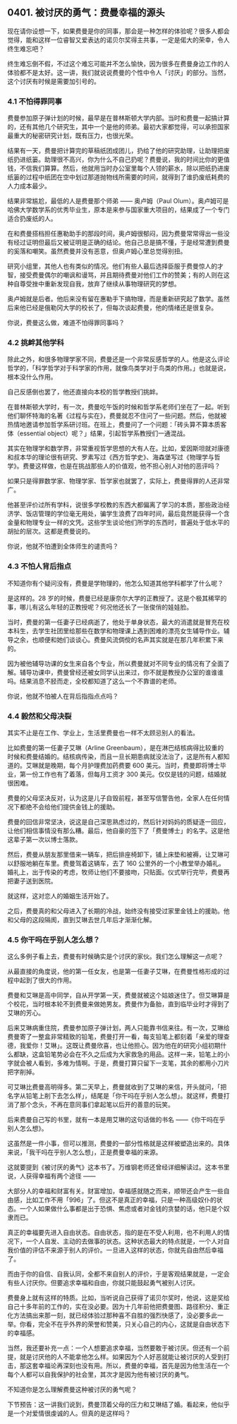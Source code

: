 ## 0401. 被讨厌的勇气：费曼幸福的源头

现在请你设想一下，如果费曼是你的同事，那会是一种怎样的体验呢？很多人都会觉得，能和这样一位睿智又爱表达的诺贝尔奖得主共事，一定是偌大的荣幸，令人终生难忘吧？

终生难忘倒不假，不过这个难忘可能并不怎么愉快，因为很多在费曼身边工作的人体验都不是太好。这一讲，我们就说说费曼的个性中令人「讨厌」的部分。当然，这个讨厌有时候是需要加引号的。

### 4.1 不怕得罪同事

费曼参加原子弹计划的时候，最早是在普林斯顿大学内部。当时和费曼一起搞计算的，还有其他几个研究生，其中一个是他的师弟。最初大家都觉得，可以承担国家最重大的秘密研究计划，既有压力，也很光荣。

结果有一天，费曼把计算完的草稿纸团成团儿，扔给了他的研究助理，让助理把废纸扔进纸篓。助理很不高兴，你为什么不自己扔呢？费曼说，我的时间比你的更值钱，不信我们算算。然后，他就用当时办公室里每个人领的薪水，除以把纸扔进废纸篓的过程中纸团在空中划过那道抛物线所需要的时间，就得到了谁扔废纸耗费的人力成本最少。

结果非常尴尬，最低的人是费曼那个师弟 —— 奥卢姆（Paul Olum）。奥卢姆可是哈佛大学数学系的优秀毕业生，原本是来参与国家重大项目的，结果成了一个专门适合扔废纸的人。

在和费曼搭档担任惠勒助手的那段时间，奥卢姆很郁闷，因为费曼常常得出一些没有经过证明但最后又被证明是正确的结论。他自己总是搞不懂，于是经常遭到费曼的奚落和嘲笑。虽然费曼并没有恶意，但奥卢姆心里总觉得别扭。

研究小组里，其他人也有类似的情况。他们有些人最后选择臣服于费曼惊人的才智，接受费曼偶尔的嘲讽和谩骂，并且期待费曼对他们工作的赞美；有的人则在这种自尊受挫中重新发现自我，放弃了继续从事物理研究的梦想。

奥卢姆就是后者。他后来没有留在惠勒手下搞物理，而是重新研究起了数学。虽然后来他已经是俄勒冈大学的校长了，但每次谈起费曼，他的情绪还是很复杂。

你说，费曼这么做，难道不怕得罪同事吗？

### 4.2 挑衅其他学科

除此之外，和很多物理学家不同，费曼还是一个非常反感哲学的人。他是这么评论哲学的，「科学哲学对于科学家的作用，就像鸟类学对于鸟类的作用。」也就是说，根本没什么作用。

自己反感倒也罢了，他还直接向本校的哲学教授们挑衅。

在普林斯顿大学时，有一次，费曼吃午饭的时候和哲学系老师们坐在了一起。听到他们聊怀特海的名著《过程与实在》，费曼就忍不住问了一些问题。然后，他就被热情地邀请参加哲学系研讨班。在班上，费曼问了一个问题：「砖头算不算本质客体（essential object）呢？」结果，引起哲学系教授们一通混战。

其实在物理学和数学界，非常重视哲学思想的大有人在。比如，爱因斯坦就对康德和叔本华的理论很有研究、罗素写过《西方哲学史》、海森堡写过《物理学与哲学》。费曼这样做，也是在挑战那些人的价值观，他不担心别人对他的恶评吗？

如果只是得罪数学家、物理学家、哲学家也就罢了，实际上，费曼得罪的人还非常广。

他甚至评价过所有学科，说很多学校教的东西大都偏离了学习的本质，那些政治经济学、饭店管理的学位毫无用处，骗学生浪费了四年时间，最后竟然能获得一个含金量和物理专业一样的文凭。这些学生谈论他们所学的东西时，普遍处于低水平的胡扯的层次。这都是费曼说的。

你说，他就不怕遭到全体师生的谴责吗？

### 4.3 不怕人背后指点

不知道你有个疑问没有，费曼是学物理的，他怎么知道其他学科都学了什么呢？

是这样的。28 岁的时候，费曼已经是康奈尔大学的正教授了。这是个极其稀罕的事，哪儿有这么年轻的正教授呢？何况他还长了一张俊俏的娃娃脸。

当时，费曼的第一任妻子已经病逝了，他处于单身状态，最大的消遣就是冒充在校本科生，去学生社团里给那些在数学和物理课上遇到困难的漂亮女生辅导作业。辅导之余，也顺便和她们谈谈心。费曼风流倜傥的名声其实就是在那几年积累下来的。

因为被他辅导功课的女生来自各个专业，所以费曼就对不同专业的情况有了全面了解。辅导功课中，费曼曾经还被女同学认出来过，你不就是教授办公室的谁谁谁吗。结果消息不胫而走，全校都知道了这么一个不靠谱的老师。

你说，他就不怕被人在背后指指点点吗？

### 4.4 毅然和父母决裂

其实不止是在工作、学业上，生活里费曼也一样不太顾忌别人的看法。

比如费曼的第一任妻子艾琳（Arline Greenbaum），是在淋巴结核病得比较重的时候和费曼结婚的。结核病传染，而且一旦长期患病就没法治了，这是所有人都知道的。艾琳就是晚期，每个月护理费加药费要 600 美元。当时，费曼即将博士毕业，第一份工作也有了着落，但每月工资才 300 美元。仅仅是钱的问题，结婚就很困难。

费曼的父母坚决反对，认为这是儿子自毁前程，甚至写信警告他，全家人在任何情况下都绝不会给他们提供金钱上的援助。

费曼的回信非常坚决，说这是自己深思熟虑过的，然后针对妈妈的质疑逐一回应，让他们相信事情没有那么糟。最后，他自豪的签下了「费曼博士」的名字。这是他这辈子第一次以博士落款。

然后，费曼从朋友那里借来一辆车，把后排座椅卸下，铺上床垫和被褥，让艾琳可以舒服地躺在车里。费曼驾着这辆车，去了 160 公里外的一个小教堂举办婚礼。婚礼上，出于传染的考虑，牧师让他们不要接吻，只贴面。仪式举行完毕，费曼再把妻子送到医院。

就这样，这对恋人的婚姻生活开始了。

之后，费曼真的和父母进入了长期的冷战，始终没有接受过家里金钱上的援助。他和父母的这段隔阂，直到艾琳去世几年后才渐渐化解。

### 4.5 你干吗在乎别人怎么想？

这么多例子看上去，费曼有时候确实是个讨厌的家伙。我们怎么理解这一点呢？

从最直接的角度说，他的第一任女友，也是第一任妻子艾琳，在费曼性格形成的过程中起到了很大的作用。

费曼和艾琳是高中同学，自从开学第一天，费曼就被这个姑娘迷住了。但艾琳算是个校花，当时根本轮不到费曼来做她男友。费曼作为备胎，直到临毕业时才得到了艾琳的芳心。

后来艾琳病重住院，费曼参加原子弹计划，两人只能靠书信来往。有一次，艾琳给费曼寄了一整盒非常精致的铅笔，费曼打开一看，每支铅笔上都刻着「亲爱的理查德，我爱你！艾琳」。这既让费曼欣喜，也让他担心。因为他在的研究小组初期什么都缺，这盒铅笔势必会在不久之后成为大家救急的用品。这样一来，铅笔上的小字就会被人看到，多难为情啊。于是，费曼打算只留下一支笔，其余的都用小刀片把字削掉。

可艾琳比费曼高明得多。第二天早上，费曼就收到了艾琳的来信，开头就问，「把名字从铅笔上削下去怎么样」，结尾是「你干吗在乎别人怎么想」。就这样，费曼打消了那个念头，不再在意同事们拿起笔以后开的善意的玩笑。

后来费曼自己写的书里，就有一本是用艾琳的这句话做的书名 ——《你干吗在乎别人怎么想》。

这虽然是一件小事，但可以推测，费曼的一部分性格就是这样被塑造出来的。具体来说，「我干吗在乎别人怎么想」，正是费曼幸福的来源。

这就要提到《被讨厌的勇气》这本书了。万维钢老师还曾经详细解读过。这本书里说，人获得幸福有两个途径 ——

大部分人的幸福和财富有关。财富增加，幸福感就随之而来，顺带还会产生一些自由感，比如工作不用「996」了。但这不是真正的幸福，只是一种高级奴仆的状态。一个人如果做什么事都是出于恐惧、焦虑或者对金钱的贪婪的话，他只是个奴隶而已。

真正的幸福要先进入自由状态。自由状态，指的是在不受人利用，也不利用人的情况下，一个人自发、主动的去做事的状态。这种状态最大的特点就是，一个人对自我价值的评估不来源于别人的评价。一旦进入这样的状态，你就先自由然后幸福了。

而由于你的自信、自我认同，全都不来自别人的评价，于是客观结果就是，一定会有些人讨厌你。但要追求幸福和自由，你就只能鼓起勇气被别人讨厌。

费曼身上就有这样的特质。比如，当听说自己获得了诺贝尔奖时，他说，这是奖给自己十多年前的工作的，实在没必要。因为十几年前他把费曼图、路径积分、重正化方法搞出来那一刻，就已经体验过那种喜不自胜的强烈快感了，没必要多此一举。你看，完全不在乎外界的荣誉和赞美，只关心自己的内心，这就是自由状态下的幸福感。

当然，我还要补充一点：一个人想要追求幸福，当然要敢于被讨厌。但还有一个前提，就是讨厌他的人不能拿他怎么样。如果因为个人好恶就能让被讨厌的人受到打击，那这套幸福论再深刻也没有用。所以，费曼的幸福，首先是因为他生活在一个每个人都可以自我保护的社会里，其次才是因为他有被讨厌的勇气。

不知道你是怎么理解费曼这种被讨厌的勇气呢？

下节预告：这一讲我们说到，费曼顶着父母的压力和艾琳结了婚。看起来，他似乎是一个对爱情很虔诚的人。但真的是这样吗？
